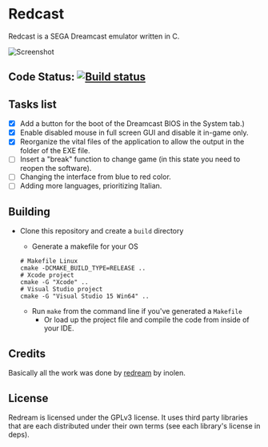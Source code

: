 # Redcast

Redcast is a SEGA Dreamcast emulator written in C.

![Screenshot](https://dumpshare.net/images/3365307software.png)

## Code Status: [![Build status](https://ci.appveyor.com/api/projects/status/5r334cx8b114e56c?svg=true)](https://ci.appveyor.com/project/michelinus/redream)
 
## Tasks list
- [x] Add a button for the boot of the Dreamcast BIOS in the System tab.)
- [x] Enable disabled mouse in full screen GUI and disable it in-game only.
- [x] Reorganize the vital files of the application to allow the output in the folder of the EXE file.
- [ ] Insert a "break" function to change game (in this state you need to reopen the software).
- [ ] Changing the interface from blue to red color.
- [ ] Adding more languages, prioritizing Italian.
 
## Building
- Clone this repository and create a `build` directory
   - Generate a makefile for your OS
   ```
   # Makefile Linux
   cmake -DCMAKE_BUILD_TYPE=RELEASE ..
   # Xcode project
   cmake -G "Xcode" ..
   # Visual Studio project
   cmake -G "Visual Studio 15 Win64" ..
   ```

     - Run `make` from the command line if you've generated a `Makefile`
       - Or load up the project file and compile the code from inside of your IDE.

## Credits
Basically all the work was done by [redream](https://github.com/inolen/redream) by inolen.

## License
Redream is licensed under the GPLv3 license.
It uses third party libraries that are each distributed under their own terms (see each library's license in deps).